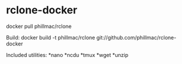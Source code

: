# rclone-docker

docker pull phillmac/rclone

Build: docker build -t phillmac/rclone git://github.com/phillmac/rclone-docker

Included utilities: 
 *nano
 *ncdu
 *tmux
 *wget
 *unzip 
